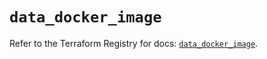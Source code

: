 # `data_docker_image`

Refer to the Terraform Registry for docs: [`data_docker_image`](https://registry.terraform.io/providers/kreuzwerker/docker/3.4.0/docs/data-sources/image).
